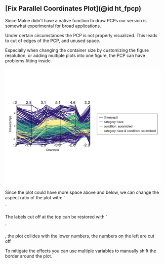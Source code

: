 ## [Fix Parallel Coordinates Plot](@id ht_fpcp)

Since Makie didn't have a native function to draw PCPs our version is somewhat experimental for broad applications.

Under certain circumstances the PCP is not properly visualized.
This leads to cut of edges of the PCP, and unused space.

Especially when changing the container size by customizing the figure resolution, or adding multiple plots into one figure, the PCP can have problems fitting inside.

![Default Timeexpanded Designmatrix](../images/broken_PCP.png)

Since the plot could have more space above and below, we can change the aspect ratio of the plot with:
`

`

The labels cut off at the top can be restored with
`

`

, the plot collides with the lower numbers, the numbers on the left are cut off

To mitigate the effects you can use multiple variables to manually shift the border around the plot.



```



```


